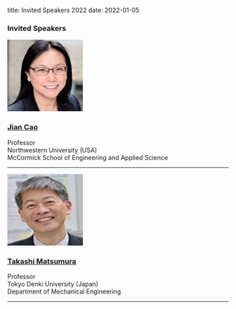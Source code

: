 title: Invited Speakers 2022
date: 2022-01-05

### Invited Speakers

<img src="/images/Jian Cao.jpg" width="172" height="163">
<div>
<h3><a href="/files/CV- Jian Cao.pdf"><strong>Jian Cao</h3></strong></a>
<div>
  <div>Professor</div>
  <div>Northwestern University (USA)</div>
<div>McCormick School of Engineering and Applied Science</div>

  <hr />

<img src="/images/Takashi Matsumura.jpg" width="172" height="163">
<div>
<h3><a href="/files/CV-Takashi Matsumura.pdf"><strong>Takashi Matsumura</strong></h3></a>
 <div>
    <div>Professor</div>
    <div>Tokyo Denki University (Japan)</div>
    <div>Department of Mechanical Engineering</div>
    
  <hr />

   
